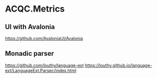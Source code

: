 # ACQC.Metrics

## UI with Avalonia

https://github.com/AvaloniaUI/Avalonia

## Monadic parser

https://github.com/louthy/language-ext
https://louthy.github.io/language-ext/LanguageExt.Parsec/index.html
